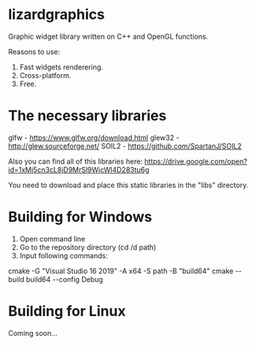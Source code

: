 # lizardgraphics
Graphic widget library written on C++ and OpenGL functions.

Reasons to use:

1. Fast widgets renderering.
2. Сross-platform.
3. Free.

# The necessary libraries

glfw - https://www.glfw.org/download.html
glew32 - http://glew.sourceforge.net/
SOIL2 - https://github.com/SpartanJ/SOIL2

Also you can find all of this libraries here: https://drive.google.com/open?id=1xMj5cn3cL8jD9MrSl9WjcWl4D283tu6g

You need to download and place this static libraries in the "libs" directory.

# Building for Windows
1. Open command line
2. Go to the repository directory (cd /d path)
3. Input following commands:

cmake -G "Visual Studio 16 2019" -A x64 -S path -B "build64"
cmake --build build64 --config Debug

# Building for Linux
Coming soon...
